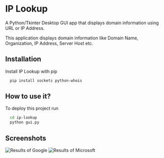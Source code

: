 
# IP Lookup

A Python/Tkinter Desktop GUI app that displays domain information using URL or IP Address.

This application displays domain information like Domain Name, Organization, IP Address, Server Host etc.

## Installation

Install IP Lookup with pip
```bash
  pip install sockets python-whois
```

    
## How to use it?

To deploy this project run

```bash
  cd ip-lookup
  python gui.py
```


## Screenshots

![Results of Google](https://github.com/riteshnaik55/ip-lookup/blob/master/screenshot/1.png)
![Results of Microsoft](https://github.com/riteshnaik55/ip-lookup/blob/master/screenshot/2.png)

